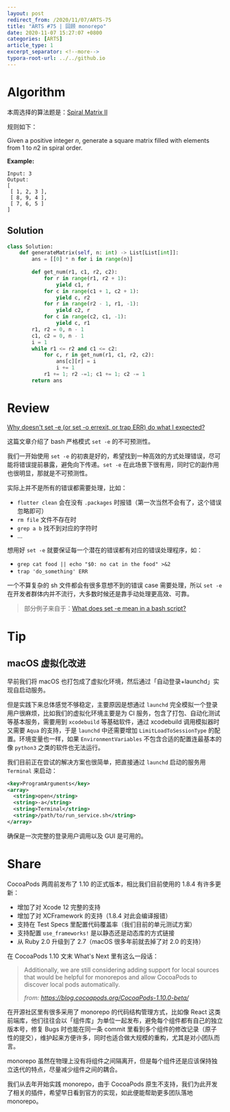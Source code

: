 ```yaml
---
layout: post
redirect_from: /2020/11/07/ARTS-75
title: "ARTS #75 | 回顾 monorepo"
date: 2020-11-07 15:27:07 +0800
categories: [ARTS]
article_type: 1
excerpt_separator: <!--more-->
typora-root-url: ../../github.io
---
```



# Algorithm

本周选择的算法题是：[Spiral Matrix II](https://leetcode-cn.com/problems/spiral-matrix-ii/)

<!--more-->

规则如下：

Given a positive integer *n*, generate a square matrix filled with elements from 1 to *n*2 in spiral order.

**Example:**

```
Input: 3
Output:
[
 [ 1, 2, 3 ],
 [ 8, 9, 4 ],
 [ 7, 6, 5 ]
]
```

## Solution

```python
class Solution:
    def generateMatrix(self, n: int) -> List[List[int]]:
        ans = [[0] * n for i in range(n)]
        
        def get_num(r1, c1, r2, c2):
            for r in range(r1, r2 + 1):
                yield c1, r
            for c in range(c1 + 1, c2 + 1):
                yield c, r2
            for r in range(r2 - 1, r1, -1):
                yield c2, r
            for c in range(c2, c1, -1):
                yield c, r1
        r1, r2 = 0, n - 1
        c1, c2 = 0, n - 1
        i = 1
        while r1 <= r2 and c1 <= c2:
            for c, r in get_num(r1, c1, r2, c2):
                ans[c][r] = i
                i += 1
            r1 += 1; r2 -=1; c1 += 1; c2 -= 1
        return ans
```


# Review

[Why doesn't set -e (or set -o errexit, or trap ERR) do what I expected?](http://mywiki.wooledge.org/BashFAQ/105)

这篇文章介绍了 bash 严格模式 `set -e` 的不可预测性。

我们一开始使用 `set -e` 的初衷是好的，希望找到一种高效的方式处理错误，尽可能将错误提前暴露，避免向下传递。`set -e` 在此场景下很有用，同时它的副作用也很明显，那就是不可预测性。

实际上并不是所有的错误都需要处理，比如：

- `flutter clean` 会在没有 `.packages` 时报错（第一次当然不会有了，这个错误忽略即可）
- `rm file` 文件不存在时
- `grep a b` 找不到对应的字符时
- ...

想用好 `set -e` 就要保证每一个潜在的错误都有对应的错误处理程序，如：

- `grep cat food || echo "$0: no cat in the food" >&2`
- `trap 'do_something' ERR`

一个不算复杂的 sh 文件都会有很多意想不到的错误 case 需要处理，所以 `set -e` 在开发者群体内并不流行，大多数时候还是靠手动处理更高效、可靠。

>  部分例子来自于：[What does set -e mean in a bash script?](https://stackoverflow.com/a/53612582/907422)

# Tip

## macOS 虚拟化改进

早前我们将 macOS 也打包成了虚拟化环境，然后通过「自动登录+launchd」实现自启动服务。

但是实践下来总体感觉不够稳定，主要原因是想通过 `launchd` 完全模拟一个登录用户很麻烦，比如我们的虚拟化环境主要是为 CI 服务，包含了打包、自动化测试等基本服务，需要用到 `xcodebuild` 等基础软件，通过 xcodebuild 调用模拟器时又需要 `Aqua` 的支持，于是 `launchd` 中还需要增加 `LimitLoadToSessionType` 的配置。环境变量也一样，如果 `EnvironmentVariables` 不包含合适的配置连最基本的像 `python3` 之类的软件也无法运行。

我们目前正在尝试的解决方案也很简单，把直接通过 `launchd` 启动的服务用 `Terminal` 来启动：

```xml
<key>ProgramArguments</key>
<array>
  <string>open</string>
  <string>-a</string>
  <string>Terminal</string>
  <string>/path/to/run_service.sh</string>
</array>
```

确保是一次完整的登录用户调用以及 GUI 是可用的。

# Share

CocoaPods 两周前发布了 1.10 的正式版本，相比我们目前使用的 1.8.4 有许多更新：

- 增加了对 Xcode 12 完整的支持
- 增加了对 XCFramework 的支持（1.8.4 对此会编译报错）
- 支持在 Test Specs 里配置代码覆盖率（我们目前的单元测试方案）
- 支持配置  `use_frameworks!` 是以静态还是动态库的方式链接
- 从 Ruby 2.0 升级到了 2.7（macOS 很多年前就去掉了对 2.0 的支持）

在 CocoaPods 1.10 文末 What's Next 里有这么一段话：

> Additionally, we are still considering adding support for local sources that would be helpful for monorepos and allow CocoaPods to discover local pods automatically.
>
> *from: https://blog.cocoapods.org/CocoaPods-1.10.0-beta/*

在开源社区里有很多采用了 monorepo 的代码结构管理方式，比如像 React 这类前端库，他们往往会以「组件库」为单位一起发布，避免每个组件都有自己的独立版本号，修复 Bugs 时也能在同一条 commit 里看到多个组件的修改记录（原子性的提交），维护起来方便许多，同时也适合做大规模的重构，尤其是对小团队而言。

monorepo 虽然在物理上没有将组件之间隔离开，但是每个组件还是应该保持独立迭代的特点，尽量减少组件之间的耦合。

我们从去年开始实践 monorepo，由于 CocoaPods 原生不支持，我们为此开发了相关的插件，希望早日看到官方的实现，如此便能帮助更多团队落地 monorepo。
